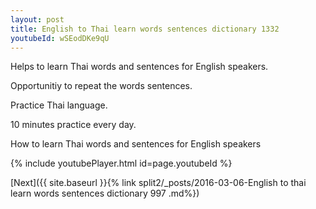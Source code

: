 ```yaml
---
layout: post
title: English to Thai learn words sentences dictionary 1332 
youtubeId: wSEodDKe9qU
---
```

 
 
Helps to learn Thai words and sentences for English speakers.

Opportunitiy to repeat the words sentences. 

Practice Thai language. 
 
10 minutes practice every day. 
 
How to learn Thai words and sentences for English speakers 
 
{% include youtubePlayer.html id=page.youtubeId %}
 
 
[Next]({{ site.baseurl }}{% link  split2/_posts/2016-03-06-English to thai learn words sentences dictionary 997 .md%})
 
